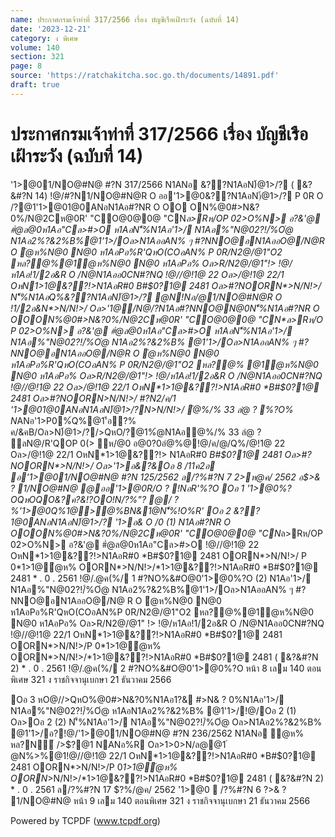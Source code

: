 ```yaml
---
name: ประกาศกรมเจ้าท่าที่ 317/2566 เรื่อง บัญชีเรือเฝ้าระวัง (ฉบับที่ 14)
date: '2023-12-21'
category: ง พิเศษ
volume: 140
section: 321
page: 8
source: 'https://ratchakitcha.soc.go.th/documents/14891.pdf'
draft: true
---
```


# ประกาศกรมเจ้าท่าที่ 317/2566 เรื่อง บัญชีเรือเฝ้าระวัง (ฉบับที่ 14)

'1>@01/NO@#N@ #?N 317/2566 N1ANอ &??N1AอN)้@1>/? ( &?&#?N 14) !@/#?N1/NO@#N@R O ออ'1>@0&??N1AอN)้@1>/? P 0R O /?@1'1>@01@0ANอN1Aอ#?NR O OO ON%@0#>N&?0%/N@2Cห@0R' "CO@0@0@ "CN*ล>Rห/OP 02>O%N> อ?&'@ #ํ@ล@0ห1Aอ"Cล>#>O ห1AอN'็%N1Aอ'1>/ N1Aอ%"N@02?!/์%Oํ@ N1Aอ2%?&2%B%@1'1>/Oล>N1AออAN% ๆ #?NNO@อN1AออO@/N@R O ํ@ห%N@0 N@0 ห1AอPอ%R'QหO(COอAN% P 0R/N2@/@1"O2 หล?@%@1ํ@ห%N@0 N@0 ห1AอPอ% Oล>R/N2@/@1"!> !@/ ห1Aอ!1/2อ&R O /N@N1Aออ0CN#?NQ !@//@!1@ 22 Oล>/@!1@ 22/1 OหN*1>1@&??!>N1AอR#0 *B#$0?1@ 2481 Oล>#?NOORN*>N/N!>/ N'็%N1AอQ%&??N1AอN)้@1>/? @N!Nอ/@1/NO@#N@R O !1/2อ&N*>N/N!>/ Oล>'1@/N@/?N1Aอ#?NNO@N@0N'็%N1Aอ#?NR O OOON%@0#>N&?0%/N@2Cห@0R' "CO@0@0@ "CN*ล>Rห/O P 02>O%N> อ?&'@ #ํ@ล@0ห1Aอ"Cล>#>O ห1AอN'็%N1Aอ'1>/ N1Aอ%"N@02?!/์%Oํ@ N1Aอ2%?&2%B% @1'1>/Oล>N1AออAN% ๆ #?NNO@อN1AออO@/N@R O ํ@ห%N@0 N@0 ห1AอPอ%R'QหO(COอAN% P 0R/N2@/@1"O2 หล?@% @1ํ@ห%N@0 N@0 ห1AอPอ% Oล>R/N2@/@1"!> !@/ห1Aอ!1/2อ&R O /N@N1Aออ0CN#?NQ !@//@!1@ 22 Oล>/@!1@ 22/1 OหN*1>1@&??!>N1AอR#0 *B#$0?1@ 2481 Oล>#?NOORN*>N/N!>/ #?N2/ค/1 '1>@01@0ANอN1AอN)้@1>/?N*>N/N!>/ ํ@%/% 33 ลํ@ ? %?O% N*ANอ'1>P0%์Q%@1'้อ?% ค/&คB/Oล>N)้@1>/?/>QหO/?@1%ํ@N1Aอํ@%/% 33 ลํ@ ? ลN@/R'QOP 0(> ห/@0 อ@0?0อํ@%@!@/ค/@/Q%/@!1@ 22 Oล>/@!1@ 22/1 OหN*1>1@&??!> N1AอR#0 *B#$0?1@ 2481 Oล>#?NOORN*>N/N!>/ Oล>'1>อ&?&Oอ 8 /11ค2อ อ'1>@01/NO@#N@ #?N 125/2562 ล/?%#?N 7 2>ห@ค/ 2562 อ$>& ? 1/NO@#N@ @ออ'1>@0R/O ? !NอR'%?O Oอ 1 '1>@0%?OQหOQO&?ค?&!?OO!N/?%"? @/ ? %'1>@0Q%1@>@%BN&1@N'็%!O%R' Oอ 2 &??1@0ANอN1AอN)้@1>/? '1>อ& O /0 (1) N1Aอ#?NR O OOON%@0#>N&?0%/N@2Cห@0R' "CO@0@0@ "CN*ล>Rห/OP 02>O%N> อ?&'@ #ํ@ล@0ห1Aอ"Cล>#>O !@//@!1@ 22 OหN*1>1@&??!>N1AอR#0 *B#$0?1@ 2481 OORN*>N/N!>/ P 0*1>1@ํ@ห% OORN*>N/N!>/*1>1@&??!>N1AอR#0 *B#$0?1@ 2481 * . 0 . 2561 !@/.@ค(%/ 1 #?NO%&#O@0'1>@0%?O (2) N1Aอ'1>/ N1Aอ%"N@02?!/์%Oํ@ N1Aอ2%?&2%B%@1'1>/Oล>N1AออAN% ๆ #?NNO@อN1AออO@/N@ R O ํ@ห%N@0 N@0 ห1AอPอ%R'QหO(COอAN%P 0R/N2@/@1"O2 หล?@%@1ํ@ห%N@0 N@0 ห1AอPอ% Oล>R/N2@/@1" !> !@/ห1Aอ!1/2อ&R O /N@N1Aออ0CN#?NQ !@//@!1@ 22/1 OหN*1>1@&??!>N1AอR#0 *B#$0?1@ 2481 OORN*>N/N!>/P 0*1>1@ํ@ห% OORN*>N/N!>/*1>1@&??!>N1AอR#0 *B#$0?1@ 2481 ( &?&#?N 2) * . 0 . 2561 !@/.@ค(%/ 2 #?NO%&#O@0'1>@0%?O หน้า 8 เลม 140 ตอนพิเศษ 321 ง ราชกิจจานุเบกษา 21 ธันวาคม 2566

Oอ 3 หO@//>QหO%@0#>N&?0%N1Aอ1?& #>N& ? 0%N1Aอ'1>/ N1Aอ%"N@02?!/์%Oํ@ ห1AอN1Aอ2%?&2%B% @1'1>/!@/Oอ 2 (1) Oล>Oอ 2 (2) N'็%N1Aอ'1>/ N1Aอ%"N@02?!/์%Oํ@ Oล>N1Aอ2%?&2%B% @1'1>/อ?!@/'1>@01/NO@#N@ #?N 236/2562 N1ANอ ํ@ห% หล?N์ />$?@1 NANอ%R Oล>1>0>N/ล@@1 ํ @N%>%@1!@//@!1@ 22/1 OหN*1>1@&??!>N1AอR#0 *B#$0?1@ 2481 OORN*>N/N!>/P 0*1>1@ํ@ห% OORN*>N/N!>/*1>1@&??!>N1AอR#0 *B#$0?1@ 2481 ( &?&#?N 2) * . 0 . 2561 ล/?%#?N 17 $?%/@ค/ 2562 '1>@0  /?%#?N 6 $?%/@ค/ * . 0 . 25 66 1>N*1 ?0N/0 (CO!1/1@@11>#1/ค/%@ค/ 1?1@1@@1O#% อ$>& ? 1/NO@#N@ หน้า 9 เลม 140 ตอนพิเศษ 321 ง ราชกิจจานุเบกษา 21 ธันวาคม 2566



Powered by TCPDF (www.tcpdf.org)
